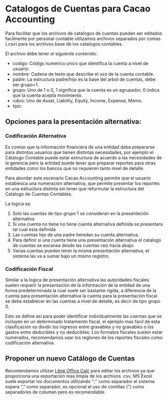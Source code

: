 # Catalogos de Cuentas para Cacao Accounting

Para facilitar que los archivos de catalogos de cuentas puedan ser editados facilmente por
personal contable utilizamos archivos separados por comas (.csv) para los archivos base de 
los catalogos contables.

El archivo debe tener el siguiente contenido:

 - codigo: Código numerico unico que identifica la cuenta a nivel de usuario.
 - nombre: Cadena de texto que describe el uso de la cuenta contable.
 - padre: La estructura padre/hijo es la base del arbol de cuentas, debe ser grupo=1. 
 - grupo: Uno de 1 o 0, 1 significa que la cuenta es un agrupador, 0 indica que la cuenta acepta movimiento.
 - rubro: Uno de Asset, Liability, Equity, Income, Expense, Memo.
 - tipo: 

## Opciones para la presentación alternativa:


### Codificación Alternativa

Es común que la información financiera de una entidad deba prepararse para distintos usuarios que tienen distintas necesidades, por ejemplo el Cátalogo Contable puede estar extructura de acuerdo a las necesidades de la gerencia pero la entidad puede tener que preparar reportes para otras entidades como los bancos que no
requieren tanto nivel de detalle.

Para abordar este escenario Cacao Accounting permite que el usuario establesca una numeración alternativa, que permite presentar los reportes en una estructura distinta sin tener que refurmular la estructura del Catálogo de Cuentas Contables.

La logica es:

1. Solo las cuentas de tipo grupo 1 se consideran en la presentación alternativa
2. Si una cuenta no tiene no tiene cuenta alternativa definida se presentara tal cual esta definida
3. Las cuentas hijo de una padre heredan su cuenta alternativa.
4. Para definir si una cuenta tiene una presentación alternativa el catalogo de cuentas se escanea desde las cuentas raiz hacía abajo.
5. Varias cuentas pueden tener la misma presentación alternativa, el sistema las va a sumar bajo un mismo registro.

### Codificación Fiscal

Similar a la logica de presentación alternativa las autoridades fiscales suelen requerir la presentación de la información de la entidad de una forma predeterminada la cual suele ser bastante rigida, a diferencia de la cuenta para presentación alternativa la cuenta para la presentación fiscal se debe establecer en las cuentas a nivel de detalle, es decir de tipo grupo 0.

Esto se define así para poder identificar individualmente las cuentas que se incluyen en un determinado tratamiento fiscal, el ejemplo mas facil de esta clasificación es dividir los ingresos entre gravables y no gravables o los gastos entre deducibles y no deducibles. Los formatos fiscales suelen estar numerados, recomendamos usar los reglones de los reportes fiscales como codificación alternativa.

 ## Proponer un nuevo Catálogo de Cuentas 

Recomendamos utilizar [Libre Office Calc](https://es.libreoffice.org/descubre/calc/) para editar los
archivos ya que proporciona una exportación mas limpia de los archivos .csv, MS Excel suele exportar
los documentos utilizando ";" como separador el sistema espera "," como separador, es opcional el uso
de comillas (") como separadores de columan pero es recomendable.

